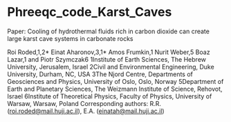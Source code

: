 # Phreeqc_code_Karst_Caves
Paper: Cooling of hydrothermal fluids rich in carbon dioxide can create large karst cave systems in carbonate rocks 

Roi Roded,1,2* Einat Aharonov,3,1* Amos Frumkin,1 Nurit Weber,5 Boaz Lazar,1 and Piotr Szymczak6
1Institute of Earth Sciences, The Hebrew University, Jerusalem, Israel
2Civil and Environmental Engineering, Duke University, Durham, NC, USA
3The Njord Centre, Departments of Geosciences and Physics, University of Oslo, Oslo, Norway
5Department of Earth and Planetary Sciences, The Weizmann Institute of Science, Rehovot, Israel
6Institute of Theoretical Physics, Faculty of Physics, University of Warsaw, Warsaw, Poland
Corresponding authors: R.R. (roi.roded@mail.huji.ac.il), E.A. (einatah@mail.huji.ac.il)

